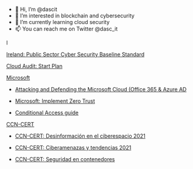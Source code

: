 - 👋 Hi, I’m @dascit
- 👀 I’m interested in blockchain and cybersecurity
- 🌱 I’m currently learning cloud security
- 📫 You can reach me on Twitter @dasc_it

<!---
dascit/dascit is a ✨ special ✨ repository because its `README.md` (this file) appears on your GitHub profile.
You can click the Preview link to take a look at your changes.
--->
I 

[Ireland: Public Sector Cyber Security Baseline Standard](https://cvws.icloud-content.com/B/AatrtES4uTRWpdYuEMXhwJEHwAu8AWpz4Gna7UtKgNefB6J-4y8NNGBg/Ireland_Public_Sector_Cyber_Security_Baseline_Standards_1638446847.pdf?o=AvgqX6CzaWHN-_r_FmSOCKe-AgVRGpUSOnP50xaiEOBo&v=1&x=3&a=CAogSRF04EDW_cWA2fSQ9Hd8xS4ebiLHLj2ygYlhZdA_JjMSbxCRnvTC5C8YsZWrw-QvIgEAUgQHwAu8WgQNNGBgaif3nAWHdxi9p2U1hru-n449P6KrtGqNM84aJ7bXH_p4Js0xcUU4DxtyJwIjJi6cDIT1qgNr-1iswp9WQQU9mCNpVMuYxfFKfQRIStWVv0HntQ&e=1641892465&fl=&r=0e2c17c1-10ac-417f-96e8-878995ac113e-1&k=CdKBnInSHKD_jkfgtCn7CA&ckc=com.apple.clouddocs&ckz=com.apple.CloudDocs&p=60&s=drc_MGVaHf9czQ4L3Pcg6339ARs&cd=i)

[Cloud Audit: Start Plan](https://cvws.icloud-content.com/B/ARrDunA_f7zgewu0t7xAN3JCrtcoAfX2fgl8xu6_zMcVJ6ndEQyYRdGf/CloudAudit_Considerations.pdf?o=Au_Wnu4oCUFUqNURTliBulepUEeAvWhXNCCmy_1LzSIM&v=1&x=3&a=CAog2m7j0Eo09lojUot5fxgyr25a0-2F1nwo5sT2pRh3kGcSbxC8hcvC5C8Y3PyBw-QvIgEAUgRCrtcoWgSYRdGfaicdlFghoqVt3zLaCG87msyoRgcRaNF8wuyqY5fyNf7sxGphPWHJC6dyJ2SVY3WTaYzdpaXZAXm29qpOvMEjwTqE5_p5y25GxCSwSZGxEaLirQ&e=1641891790&fl=&r=7dc6ce96-850d-435f-a2fc-87957ecb599a-1&k=gH8lwBszKHwPjYHMSBFgkA&ckc=com.apple.clouddocs&ckz=com.apple.CloudDocs&p=60&s=tOP_wQX2Fr1Frgkl4xh9NsbnxhE&cd=i)

[Microsoft](https://docs.microsoft.com/en-us/azure/?product=popular)
- [Attacking and Defending the Microsoft Cloud (Office 365 & Azure AD](https://cvws.icloud-content.com/B/AUEFtJPdoDAXXLPD9aBpUZL5kw38AUyzciDEb7EJhQfwTW_gUfjcNYLb/Attacking_Defending_the_Microsoft_Cloud_1634055871.pdf?o=AqP0iIYR3nVTSDFwMcwh2-uzTCsZToc2LZYHfPrN9RsO&v=1&x=3&a=CAogKgCrUFaZpsBX7g7y9dZnlC9zN6vmH6yYvK0jtgTMFesSbxCx-6LC5C8Y0fLZwuQvIgEAUgT5kw38WgTcNYLbaidJnDnAep7ZTPLRSzlED-L5PnELopj-uINL0tVkTWbCezOLW5jTWQdyJ8laaf4JBoqGb8pxas57DVbvjYuqrU_KOrllWFb1TLI6vVT5u_N-Dg&e=1641891133&fl=&r=c14b188e-77f5-4b69-95ad-1032c7c5f710-1&k=3TKUhUAYe_Qy84j6FKrCYw&ckc=com.apple.clouddocs&ckz=com.apple.CloudDocs&p=60&s=ygZGurZGPNkZbPr9zzts-saA2js&cd=i)

- [Microsoft: Implement Zero Trust](https://docs.microsoft.com/es-es/microsoft-365/security/microsoft-365-zero-trust?view=o365-worldwide)
- [Conditional Access guide](https://cvws.icloud-content.com/B/AbpvPUIp8AODvMMj1K2MI8uFfAxyAZISZtrBoTdlsWa_cj366cB5HFe2/Conditional_Access_Guidance_December_2021_1638637662.pdf?o=AtvHfkgxYtnvIb3YzBiyZL7n4D8S9jS6WOQ-w4_aSwZz&v=1&x=3&a=CAog_Gmm9EKDMiGePoB9dihbX4giIh2SplFNGEZfv6KNQPwSbxDLoszC5C8Y65mDw-QvIgEAUgSFfAxyWgR5HFe2aic21xVMJNMovVEaOfjwVD_bsqcsTLmAQ_cngozHbSRCZmZzzb93y4hyJ3WFDN4CmFO2O3kGecowwlWY-fARX0lrmFgeywsuLbw_-ofaPMyvug&e=1641891810&fl=&r=a0305fca-1954-4352-a555-ce4556f80afc-1&k=mEVaKrvKnf8NafoIsClEAw&ckc=com.apple.clouddocs&ckz=com.apple.CloudDocs&p=60&s=60Lg2AwbgpPF-vh2sJy5-6bAjOI&cd=i)

[CCN-CERT](https://www.ccn-cert.cni.es/)
- [CCN-CERT: Desinformación en el ciberespacio 2021](https://cvws.icloud-content.com/B/AZwczCTtJTmIDphJg-tH65KlNPVfAVuTUb8KApNL1BDEnEYwXsyX-z7p/CCN-CERT_BP_13_DesinformaciA%CC%83%C2%B3n+en+el+Ciberespacio.pdf?o=AiGASz5nuEh8yn1RAt4L96c1fXVbAkZOC42Zm8grU4me&v=1&x=3&a=CAogn2utilDeZdEB9kCSCQVJZS5GHTkA8PRe5AszBjyxELESbxDc8a7C5C8Y_OjlwuQvIgEAUgSlNPVfWgSX-z7paic7XU3rWIFC86PcGSTIU0LWzpw35NnJ6prXDn7szuirJKWiSZ4PR1JyJ6_N3YDrSqU3cbnLmfFr-_wN_kb54z4IPdvuPtSqeMc6dsPf8J4K6Q&e=1641891329&fl=&r=6eee33ab-139a-416f-b298-4ec6ea7866b2-1&k=ZVYUh1c9M6yZ5XpmrczBNA&ckc=com.apple.clouddocs&ckz=com.apple.CloudDocs&p=60&s=t9hUnERABUjp1swoUtGNE3oXGvM&cd=i)

- [CCN-CERT: Ciberamenazas y tendencias 2021](https://cvws.icloud-content.com/B/AXrnYYvwiTUbbY94OsDkaqyV0cLQAe2VmOYF690L8ZKflAESGEGp-JEk/CCN-CERT+IA+13-21_Ciberamenazas+y+Tendencias+2021.pdf?o=AmWg9N1J-WicF_igRH2Hpl_x2USudeRK_1ss0O-ha9Iu&v=1&x=3&a=CAogbS6OR23reaH5eYVUrNMiaWKhABzzH981kLFP6TorV-ISbxDWlrbC5C8Y9o3twuQvIgEAUgSV0cLQWgSp-JEkaiclI7xHg0tbJv3yXvFeKUW5llTSbj0oaMWP59TKLa47Z9AZA_d3AnhyJwHeddkQnbcA0CM0PH_befOCFg4E5RJ8uc6tBcww_d87LAo4G6c-gg&e=1641891448&fl=&r=e7474674-029d-4bf3-91af-195369c79b19-1&k=LkAxxixbo4ui-U0vh157IQ&ckc=com.apple.clouddocs&ckz=com.apple.CloudDocs&p=60&s=EwYB7qnJyHsaQ01xWkAmbYJIPv0&cd=i)

- [CCN-CERT: Seguridad en contenedores](https://cvws.icloud-content.com/B/AYCUimtizzGBupLzU_2A46Tl6igfAQE4WkiF9Qya0oBBVZcLCQIbkMe-/CCN-STIC-652A+Seguridad+en+contenedores.pdf?o=AoOnEGofVyW6227iV0djaM17lYoQ3W39usDHV-pbuHsu&v=1&x=3&a=CAogRB3xbui45jBYluFwhd1G4pJAmAI-MNVmkJogMOxUGukSbxDk9cbC5C8YhO39wuQvIgEAUgTl6igfWgQbkMe-aifGBnu6N2t7rZvJgqCXsQyUbz_62OCKtm-CkgueTzr5QbdidwcGVJRyJz45x_YGw_QmpjxEuJGALJdkujidJdhlm6F2CKMshDSt8MVJ0bxswA&e=1641891722&fl=&r=997914d8-72c8-45ca-9228-0b42089ecf9d-1&k=FPa7u2RzDR3omB2SfbyctA&ckc=com.apple.clouddocs&ckz=com.apple.CloudDocs&p=60&s=MoK2msNVnunNrjKzy1-vHGqFyEY&cd=i)

